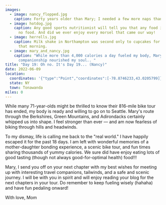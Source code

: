 ```yaml
---
images:
  - image: nancy_flopped.jpg
    caption: Forty years older than Mary; I needed a few more naps than she did!
  - image: hotdog.jpg
    caption: Any good sports nutritionist will tell you that any food is better than
      no food. And did we ever enjoy every morsel that came our way!
  - image: herrells.jpg
    caption: Milk shake in Northampton was second only to cupcakes for breakfast
      that morning.
  - image: mary_and_nancy.jpg
    caption: "While more than 4,000 calories a day fueled my body, Mary's
      companionship nourished my soul.. "
title: "Day 19: Oh no. It's Day 19... (Nancy)"
date: 2022-06-09
location:
  coordinates: '{"type":"Point","coordinates":[-78.8746233,43.0205799]}'
  state: NY
  town: Tonawanda
miles: 0
---
```

While many 71-year-olds might be thrilled to know their 816-mile bike tour has ended, my body is ready and willing to go on to Seattle. Mary's route through the Berkshires, Green Mountains, and Adirondacks certainly whipped us into shape. I feel stronger than ever — and am now fearless of biking through hills and headwinds. 

To my dismay, life is calling me back to the "real world." I have happily escaped it for the past 18 days.  I am left with wonderful memories of a mother-daughter bonding experience, a scenic bike tour, and fun times sharing thousands of yummy calories. We sure did have enjoy eating lots of good tasting (though not always good-for-optimal health) food!!!

Mary, I send you off on your next chapter with my best wishes for meeting up with interesting travel companions, tailwinds, and a safe and scenic journey. I will be with you in spirit and will enjoy reading your blog for the next chapters in your tour. Do remember to keep fueling wisely (hahaha) and have fun pedaling onward! 

With love, Mom